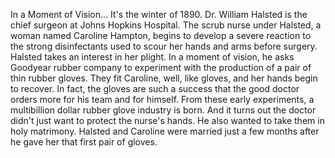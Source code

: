 
In a Moment of Vision...
It&#39;s the winter of 1890.
Dr. William Halsted is the chief surgeon
at Johns Hopkins Hospital.
The scrub nurse under Halsted,
a woman named Caroline Hampton,
begins to develop a severe reaction
to the strong disinfectants
used to scour her hands and arms
before surgery.
Halsted takes an interest in her plight.
In a moment of vision, he asks
Goodyear rubber company
to experiment with the production
of a pair of thin rubber gloves.
They fit Caroline, well, like gloves,
and her hands begin to recover.
In fact, the gloves are such a success
that the good doctor orders more
for his team and for himself.
From these early experiments,
a multibillion dollar rubber glove
industry is born.
And it turns out the doctor didn&#39;t
just want to protect the nurse&#39;s hands.
He also wanted to take them
in holy matrimony.
Halsted and Caroline were married
just a few months after he gave 
her that first pair of gloves.
